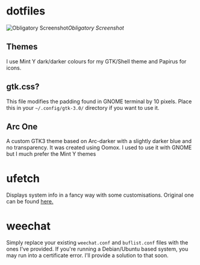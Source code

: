 # dotfiles

![Obligatory Screenshot](https://raw.githubusercontent.com/digiberk/dotfiles/master/screenshot.png)*Obligatory
Screenshot*

## Themes
I use Mint Y dark/darker colours for my GTK/Shell theme and Papirus for icons.

## gtk.css?
This file modifies the padding found in GNOME terminal by 10 pixels. Place this in your `~/.config/gtk-3.0/` directory if you want to use it.

## Arc One
A custom GTK3 theme based on Arc-darker with a slightly darker blue and no transparency. It was created using Oomox. I used to use it with GNOME but I much prefer the Mint Y themes

# ufetch
Displays system info in a fancy way with some customisations. Original one can be found [here.](https://gitlab.com/jschx/ufetch/)

# weechat
Simply replace your existing `weechat.conf` and `buflist.conf` files with the ones I've provided. If you're running a Debian/Ubuntu based system, you may run into a certificate error. I'll provide a solution to that soon.
